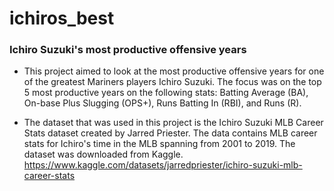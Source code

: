 # ichiros_best
### Ichiro Suzuki's most productive offensive years

- This project aimed to look at the most productive offensive years for one of the greatest Mariners players Ichiro Suzuki.
 The focus was on the top 5 most productive years on the following stats: Batting Average (BA), On-base Plus Slugging (OPS+),
 Runs Batting In (RBI), and Runs (R).


- The dataset that was used in this project is the Ichiro Suzuki MLB Career Stats dataset created by Jarred Priester.
  The data contains MLB career stats for Ichiro's time in the MLB spanning from 2001 to 2019.
  The dataset was downloaded from Kaggle.
  https://www.kaggle.com/datasets/jarredpriester/ichiro-suzuki-mlb-career-stats



